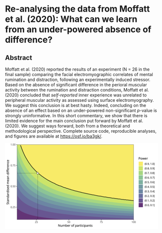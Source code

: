 # Re-analysing the data from Moffatt et al. (2020): What can we learn from an under-powered absence of difference?

## Abstract

Moffatt et al. (2020) reported the results of an experiment (N = 26 in the final sample) comparing the facial electromyographic correlates of mental rumination and distraction, following an experimentally induced stressor. Based on the absence of significant difference in the perioral muscular activity between the rumination and distraction conditions, Moffatt et al. (2020) concluded that *self-reported* inner experience was unrelated to peripheral muscular activity as assessed using surface electromyography. We suggest this conclusion is at best hasty. Indeed, concluding on the absence of an effect based on an under-powered non-significant *p*-value is strongly uninformative. In this short commentary, we show that there is limited evidence for the main conclusion put forward by Moffatt et al. (2020). We suggest ways forward, both from a theoretical and methodological perspective. Complete source code, reproducible analyses, and figures are available at https://osf.io/ba3gk/.

![power](power_readme.png)
